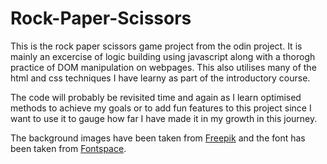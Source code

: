 # Rock-Paper-Scissors

This is the rock paper scissors game project from the odin project. It is mainly an excercise of logic building using javascript along with a thorogh practice of DOM manipulation on webpages. This also utilises many of the html and css techniques I have learny as part of the introductory course.

The code will probably be revisited time and again as I learn optimised methods to achieve my goals or to add fun features to this project since I want to use it to gauge how far I have made it in my growth in this journey.

The background images have been taken from [Freepik](https://www.freepik.com/) and the font has been taken from [Fontspace](https://www.fontspace.com/public-pixel-font-f72305).
